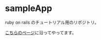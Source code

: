 sampleApp
=========

ruby on rails のチュートリアル用のリポジトリ。

[こちらのページ](http://railstutorial.jp/chapters/beginning?version=4.0#top)に沿ってやってます。
